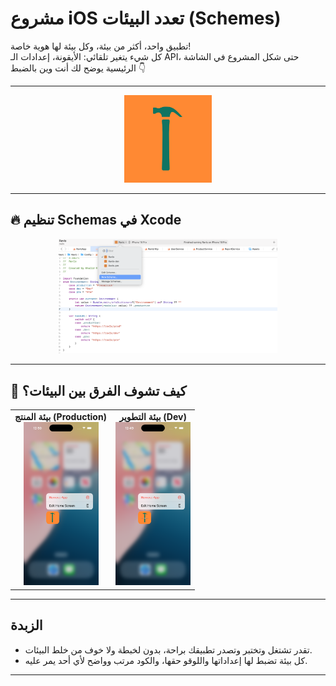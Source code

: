 # مشروع iOS  تعدد البيئات (Schemes)

تطبيق واحد، أكثر من بيئة، وكل بيئة لها هوية خاصة!  
كل شيء يتغير تلقائي: الأيقونة، إعدادات الـ API، حتى شكل المشروع في الشاشة الرئيسية يوضح لك أنت وين بالضبط 👇

---



<p align="center">
  <img src="screenshots/ravlo-logo.png" alt="Logo" width="140"/>
</p>

---

## 🔥 تنظيم Schemas في Xcode

<p align="center">
  <img src="screenshots/Schemas.png" alt="Xcode Schemas" width="350"/>
</p>

---

## 👀 كيف تشوف الفرق بين البيئات؟

<table>
  <tr>
    <td align="center">
      <b>بيئة المنتج (Production)</b><br>
      <img src="screenshots/Logo-prod.png" alt="Production Icon" width="120"/>
    </td>
    <td align="center">
      <b>بيئة التطوير (Dev)</b><br>
      <img src="screenshots/Logo-dev.png" alt="Dev Icon" width="120"/>
    </td>
  </tr>
</table>

---

## الزبدة

- تقدر تشتغل وتختبر وتصدر تطبيقك براحة، بدون لخبطة ولا خوف من خلط البيئات.
- كل بيئة تضبط لها إعداداتها واللوقو حقها، والكود مرتب وواضح لأي أحد يمر عليه.


---



